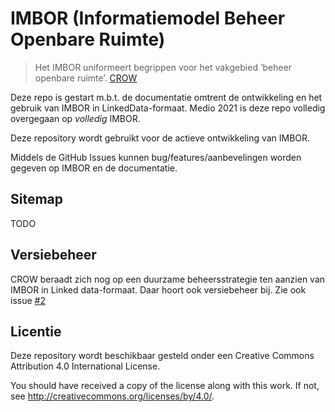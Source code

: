 # IMBOR (Informatiemodel Beheer Openbare Ruimte)

> Het IMBOR uniformeert begrippen voor het vakgebied ‘beheer openbare ruimte’. 
> [CROW](https://www.crow.nl/thema-s/management-openbare-ruimte/imbor/over-imbor)

Deze repo is gestart m.b.t. de documentatie omtrent de ontwikkeling en het gebruik van IMBOR in LinkedData-formaat. 
Medio 2021 is deze repo volledig overgegaan op _volledig_ IMBOR.

Deze repository wordt gebruikt voor de actieve ontwikkeling van IMBOR. 

Middels de GitHub Issues kunnen bug/features/aanbevelingen worden gegeven op IMBOR en de documentatie.

## Sitemap

TODO
## Versiebeheer

CROW beraadt zich nog op een duurzame beheersstrategie ten aanzien van IMBOR in Linked data-formaat. 
Daar hoort ook versiebeheer bij. Zie ook issue [#2](https://github.com/Stichting-CROW/imbor/issues/2)

## Licentie

Deze repository wordt beschikbaar gesteld onder een Creative Commons Attribution 4.0 International License.

You should have received a copy of the license along with this
work. If not, see <http://creativecommons.org/licenses/by/4.0/>.
